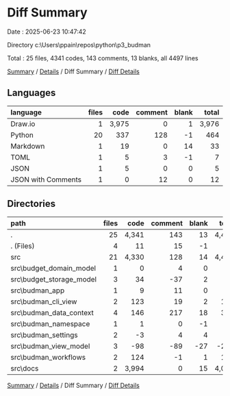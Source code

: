 # Diff Summary

Date : 2025-06-23 10:47:42

Directory c:\\Users\\ppain\\repos\\python\\p3_budman

Total : 25 files,  4341 codes, 143 comments, 13 blanks, all 4497 lines

[Summary](results.md) / [Details](details.md) / Diff Summary / [Diff Details](diff-details.md)

## Languages
| language | files | code | comment | blank | total |
| :--- | ---: | ---: | ---: | ---: | ---: |
| Draw.io | 1 | 3,975 | 0 | 1 | 3,976 |
| Python | 20 | 337 | 128 | -1 | 464 |
| Markdown | 1 | 19 | 0 | 14 | 33 |
| TOML | 1 | 5 | 3 | -1 | 7 |
| JSON | 1 | 5 | 0 | 0 | 5 |
| JSON with Comments | 1 | 0 | 12 | 0 | 12 |

## Directories
| path | files | code | comment | blank | total |
| :--- | ---: | ---: | ---: | ---: | ---: |
| . | 25 | 4,341 | 143 | 13 | 4,497 |
| . (Files) | 4 | 11 | 15 | -1 | 25 |
| src | 21 | 4,330 | 128 | 14 | 4,472 |
| src\\budget_domain_model | 1 | 0 | 4 | 0 | 4 |
| src\\budget_storage_model | 3 | 34 | -37 | 2 | -1 |
| src\\budman_app | 1 | 9 | 11 | 0 | 20 |
| src\\budman_cli_view | 2 | 123 | 19 | 2 | 144 |
| src\\budman_data_context | 4 | 146 | 217 | 18 | 381 |
| src\\budman_namespace | 1 | 1 | 0 | -1 | 0 |
| src\\budman_settings | 2 | -3 | 4 | 4 | 5 |
| src\\budman_view_model | 3 | -98 | -89 | -27 | -214 |
| src\\budman_workflows | 2 | 124 | -1 | 1 | 124 |
| src\\docs | 2 | 3,994 | 0 | 15 | 4,009 |

[Summary](results.md) / [Details](details.md) / Diff Summary / [Diff Details](diff-details.md)